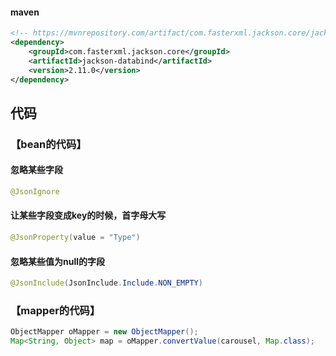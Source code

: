 

#### maven

```xml
<!-- https://mvnrepository.com/artifact/com.fasterxml.jackson.core/jackson-databind -->
<dependency>
    <groupId>com.fasterxml.jackson.core</groupId>
    <artifactId>jackson-databind</artifactId>
    <version>2.11.0</version>
</dependency>
```


## 代码

### 【bean的代码】

#### 忽略某些字段

```java
@JsonIgnore
```


#### 让某些字段变成key的时候，首字母大写

```java
@JsonProperty(value = "Type")
```


#### 忽略某些值为null的字段

```java
@JsonInclude(JsonInclude.Include.NON_EMPTY)
```


### 【mapper的代码】

```java
ObjectMapper oMapper = new ObjectMapper();
Map<String, Object> map = oMapper.convertValue(carousel, Map.class);
```
